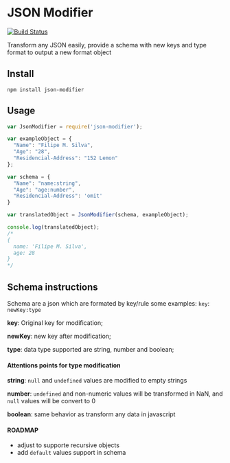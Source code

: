 # JSON Modifier

 [![Build Status](https://travis-ci.org/flpms/json-modifier.svg?branch=master)](https://travis-ci.org/flpms/json-modifier)

Transform any JSON easily, provide a schema with new keys and type format to output a new format object

## Install

`npm install json-modifier`

## Usage

``` javascript
var JsonModifier = require('json-modifier');

var exampleObject = {
  "Name": "Filipe M. Silva",
  "Age": "28",
  "Residencial-Address": "152 Lemon"
};

var schema = {
  "Name": "name:string",
  "Age": "age:number",
  "Residencial-Address": 'omit'
}

var translatedObject = JsonModifier(schema, exampleObject);

console.log(translatedObject);
/*
{
  name: 'Filipe M. Silva',
  age: 28
}
*/
```

## Schema instructions

Schema are a json which are formated by key/rule some examples:
`key`: `newKey:type`


**key**: Original key for modification;

**newKey**: new key after modification;

**type**: data type supported are string, number and boolean;

#### Attentions points for type modification


**string**: `null` and `undefined` values are modified to empty strings

**number**: `undefined` and non-numeric values will be transformed in NaN, and `null` values will be convert to 0

**boolean**: same behavior as transform any data in javascript

#### ROADMAP

- adjust to supporte recursive objects
- add `default` values support in schema
